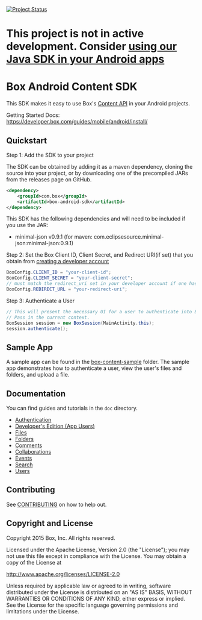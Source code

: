 [![Project Status](http://opensource.box.com/badges/stable.svg)](http://opensource.box.com/badges)

# This project is not in active development. Consider [using our Java SDK in your Android apps](https://github.com/box/box-java-sdk/blob/main/doc/android.md)

Box Android Content SDK
===================

This SDK makes it easy to use Box's [Content API](https://box-content.readme.io/reference) in your Android projects.

Getting Started Docs: https://developer.box.com/guides/mobile/android/install/

Quickstart
----------
Step 1: Add the SDK to your project

The SDK can be obtained by adding it as a maven dependency, cloning the source into your project, or by downloading one of the precompiled JARs from the releases page on GitHub.

```xml
<dependency>
    <groupId>com.box</groupId>
    <artifactId>box-android-sdk</artifactId>
</dependency>
```

This SDK has the following dependencies and will need to be included if you use the JAR:
* minimal-json v0.9.1 (for maven: com.eclipsesource.minimal-json:minimal-json:0.9.1)

Step 2: Set the Box Client ID, Client Secret, and Redirect URI(if set) that you obtain from [creating a developer account](http://developers.box.com/)
```java
BoxConfig.CLIENT_ID = "your-client-id";
BoxConfig.CLIENT_SECRET = "your-client-secret";
// must match the redirect_uri set in your developer account if one has been set. Redirect uri should not be of type file:// or content://.
BoxConfig.REDIRECT_URL = "your-redirect-uri";
```

Step 3: Authenticate a User
```java
// This will present the necessary UI for a user to authenticate into Box. 
// Pass in the current context.
BoxSession session = new BoxSession(MainActivity.this);
session.authenticate();
```

Sample App
----------
A sample app can be found in the [box-content-sample](box-content-sample) folder. The sample app demonstrates how to authenticate a user, view the user's files and folders, and upload a file.

Documentation
-------------
You can find guides and tutorials in the `doc` directory.

* [Authentication](doc/Authentication.md)
* [Developer's Edition (App Users)](doc/AppUsers.md)
* [Files](doc/Files.md)
* [Folders](doc/Folders.md)
* [Comments](doc/Comments.md)
* [Collaborations](doc/Collaborations.md)
* [Events](doc/Events.md)
* [Search](doc/Search.md)
* [Users](doc/Users.md)

Contributing
------------
See [CONTRIBUTING](CONTRIBUTING.md) on how to help out.

Copyright and License
---------------------
Copyright 2015 Box, Inc. All rights reserved.

Licensed under the Apache License, Version 2.0 (the "License");
you may not use this file except in compliance with the License.
You may obtain a copy of the License at

   http://www.apache.org/licenses/LICENSE-2.0

Unless required by applicable law or agreed to in writing, software
distributed under the License is distributed on an "AS IS" BASIS,
WITHOUT WARRANTIES OR CONDITIONS OF ANY KIND, either express or implied.
See the License for the specific language governing permissions and
limitations under the License.
